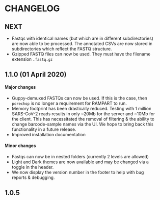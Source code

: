 # CHANGELOG

## __NEXT__

* Fastqs with identical names (but which are in different subdirectories) are now able to be processed.
The annotated CSVs are now stored in subdirectories which reflect the FASTQ structure.
* Gzipped FASTQ files can now be used. They must have the filename extension `.fastq.gz`

## 1.1.0 (01 April 2020)

#### Major changes
* Guppy-demuxed FASTQs can now be used. If this is the case, then `porechop` is no longer a
requirement for RAMPART to run.
* Memory footprint has been drastically reduced. Testing with 1 million SARS-CoV-2 reads results
in only ~20Mb for the server and ~10Mb for the client. This has necessitated the removal of filtering
& the ability to change barcode-sample names via the UI. We hope to bring back this functionality
in a future release.
* Improved installation documentation


#### Minor changes
* Fastqs can now be in nested folders (currently 2 levels are allowed)
* Light and Dark themes are now available and may be changed via a toggle in the header.
* We now display the version number in the footer to help with bug reports & debugging.

## 1.0.5

